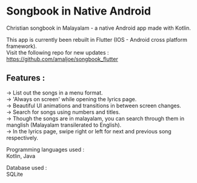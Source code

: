 # Songbook in Native Android
Christian songbook in Malayalam - a native Android app made with Kotlin.  

This app is currently been rebuilt in Flutter (IOS - Android cross platform framework).  
Visit the following repo for new updates :  
https://github.com/amaljoe/songbook_flutter  

## Features :  
-> List out the songs in a menu format.  
-> 'Always on screen' while opening the lyrics page.  
-> Beautiful UI animations and transitions in between screen changes.  
-> Search for songs using numbers and titles.  
-> Though the songs are in malayalam, you can search through them in manglish (Malayalam transilerated to English).  
-> In the lyrics page, swipe right or left for next and previous song respectively.  

Programming languages used :  
Kotlin, Java

Database used :  
SQLite
